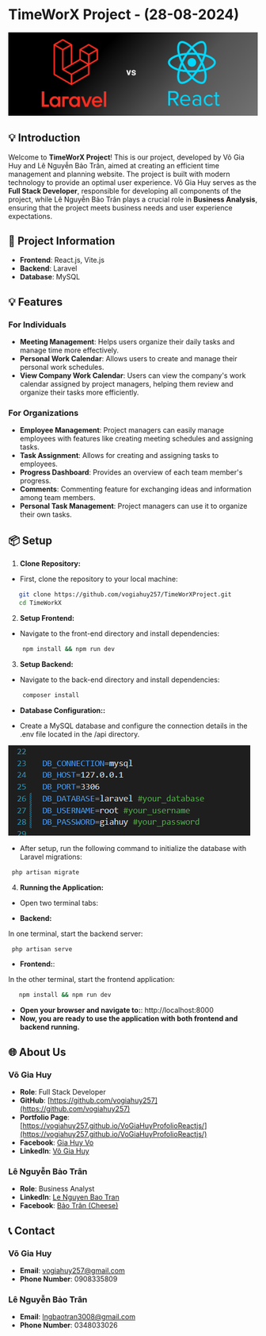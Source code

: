 # TimeWorX Project - (28-08-2024)

![TimeWorX Banner](backgourd.png)

## 💡 Introduction

Welcome to **TimeWorX Project**! This is our project, developed by Võ Gia Huy and Lê Nguyễn Bảo Trân, aimed at creating an efficient time management and planning website. The project is built with modern technology to provide an optimal user experience. Võ Gia Huy serves as the **Full Stack Developer**, responsible for developing all components of the project, while Lê Nguyễn Bảo Trân plays a crucial role in **Business Analysis**, ensuring that the project meets business needs and user experience expectations.


## 🚀 **Project Information**

- **Frontend**: React.js, Vite.js
- **Backend**: Laravel
- **Database**: MySQL

## 💡 **Features**

### **For Individuals**

- **Meeting Management**: Helps users organize their daily tasks and manage time more effectively.
- **Personal Work Calendar**: Allows users to create and manage their personal work schedules.
- **View Company Work Calendar**: Users can view the company's work calendar assigned by project managers, helping them review and organize their tasks more efficiently.

### **For Organizations**

- **Employee Management**: Project managers can easily manage employees with features like creating meeting schedules and assigning tasks.
- **Task Assignment**: Allows for creating and assigning tasks to employees.
- **Progress Dashboard**: Provides an overview of each team member's progress.
- **Comments**: Commenting feature for exchanging ideas and information among team members.
- **Personal Task Management**: Project managers can use it to organize their own tasks.



## 📦 **Setup**

1. **Clone Repository:**

- First, clone the repository to your local machine:

```bash
   git clone https://github.com/vogiahuy257/TimeWorXProject.git
   cd TimeWorkX
```

2. **Setup Frontend:**

- Navigate to the front-end directory and install dependencies:

```bash
    npm install && npm run dev
```

3. **Setup Backend:**

- Navigate to the back-end directory and install dependencies:

```bash
    composer install
```

- **Database Configuration::**

- Create a MySQL database and configure the connection details in the .env file located in the /api directory.

 ![alt text](image.png)

- After setup, run the following command to initialize the database with Laravel migrations:

```bash
 php artisan migrate
```

4. **Running the Application:**

- Open two terminal tabs:
 
- **Backend:**

In one terminal, start the backend server:

```bash
 php artisan serve
```

- **Frontend:**: 

In the other terminal, start the frontend application:

```bash
   npm install && npm run dev
```
 
- **Open your browser and navigate to:**: http://localhost:8000
- **Now, you are ready to use the application with both frontend and backend running.**

## 🌐 **About Us**

### **Võ Gia Huy**

- **Role**: Full Stack Developer
- **GitHub**: [https://github.com/vogiahuy257](https://github.com/vogiahuy257)
- **Portfolio Page**: [https://vogiahuy257.github.io/VoGiaHuyProfolioReactjs/](https://vogiahuy257.github.io/VoGiaHuyProfolioReactjs/)
- **Facebook**: [Gia Huy Vo](https://www.facebook.com/profile.php?id=100023020324055)
- **LinkedIn**: [Võ Gia Huy](https://www.linkedin.com/in/v%C3%B5-gia-huy-2045352bb/)

### **Lê Nguyễn Bảo Trân**

- **Role**: Business Analyst
- **LinkedIn**: [Le Nguyen Bao Tran](https://www.linkedin.com/in/lenbtr/)
- **Facebook**: [Bảo Trân (Cheese)](https://www.facebook.com/profile.php?id=61552261400890)

## 📞 **Contact**

### **Võ Gia Huy**
  - **Email**: [vogiahuy257@gmail.com](mailto:vogiahuy257@gmail.com)
  - **Phone Number**: 0908335809

### **Lê Nguyễn Bảo Trân**
  - **Email**: [lngbaotran3008@gmail.com](lngbaotran3008@gmail.com)
  - **Phone Number**: 0348033026


